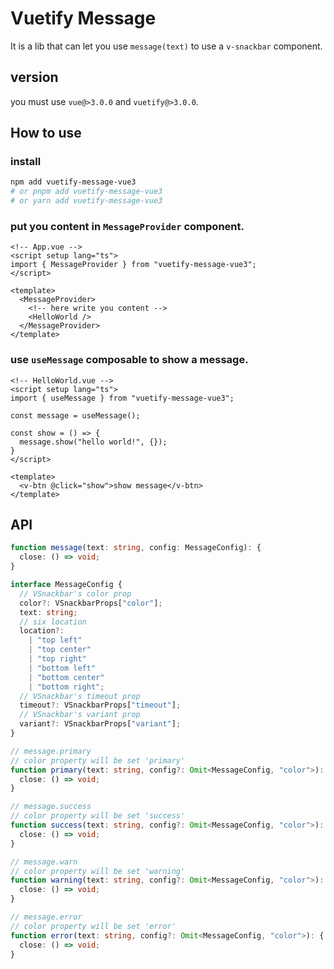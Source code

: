 # Vuetify Message 

It is a lib that can let you use `message(text)` to use a `v-snackbar` component.

## version

you must use `vue@>3.0.0` and `vuetify@>3.0.0`.

## How to use

### install

```bash
npm add vuetify-message-vue3
# or pnpm add vuetify-message-vue3
# or yarn add vuetify-message-vue3
```

### put you content in `MessageProvider` component.

```vue
<!-- App.vue -->
<script setup lang="ts">
import { MessageProvider } from "vuetify-message-vue3";
</script>

<template>
  <MessageProvider>
    <!-- here write you content -->
    <HelloWorld />
  </MessageProvider>
</template>
```

### use `useMessage` composable to show a message.

```vue
<!-- HelloWorld.vue -->
<script setup lang="ts">
import { useMessage } from "vuetify-message-vue3";

const message = useMessage();

const show = () => {
  message.show("hello world!", {});
}
</script>

<template>
  <v-btn @click="show">show message</v-btn>
</template>
```

## API

```typescript
function message(text: string, config: MessageConfig): {
  close: () => void;
}

interface MessageConfig {
  // VSnackbar's color prop
  color?: VSnackbarProps["color"];
  text: string;
  // six location 
  location?:
    | "top left"
    | "top center"
    | "top right"
    | "bottom left"
    | "bottom center"
    | "bottom right";
  // VSnackbar's timeout prop
  timeout?: VSnackbarProps["timeout"];
  // VSnackbar's variant prop
  variant?: VSnackbarProps["variant"];
}

// message.primary 
// color property will be set 'primary'
function primary(text: string, config?: Omit<MessageConfig, "color">): {
  close: () => void;
}

// message.success 
// color property will be set 'success'
function success(text: string, config?: Omit<MessageConfig, "color">): {
  close: () => void;
}

// message.warn 
// color property will be set 'warning'
function warning(text: string, config?: Omit<MessageConfig, "color">): {
  close: () => void;
}

// message.error 
// color property will be set 'error'
function error(text: string, config?: Omit<MessageConfig, "color">): {
  close: () => void;
}
```